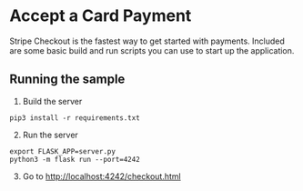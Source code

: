 # Accept a Card Payment

Stripe Checkout is the fastest way to get started with payments. Included are some basic build and run scripts you can use to start up the application.

## Running the sample

1. Build the server

```
pip3 install -r requirements.txt
```

2. Run the server

```
export FLASK_APP=server.py
python3 -m flask run --port=4242
```

3. Go to [http://localhost:4242/checkout.html](http://localhost:4242/checkout.html)
